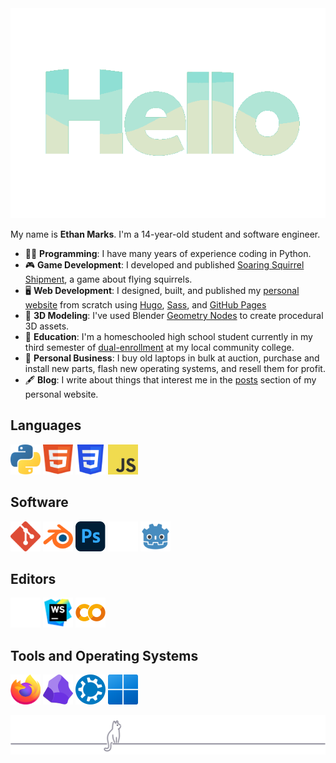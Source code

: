 <div align="center">
<img src="assets/hello_spearmint_palette.gif" width=550px>
</div>

My name is **Ethan Marks**. I'm a 14-year-old student and software engineer.

- 👨‍💻 **Programming**: I have many years of experience coding in Python.
- 🎮 **Game Development**: I developed and published [Soaring Squirrel Shipment](https://ethmarks.itch.io/soaring-squirrel-shipment), a game about flying squirrels.
- 🖥️ **Web Development**: I designed, built, and published my [personal website](https://ethmarks.github.io) from scratch using [Hugo](https://gohugo.io/), [Sass](https://sass-lang.com/), and [GitHub Pages](https://docs.github.com/en/pages)
- 🧊 **3D Modeling**: I've used Blender [Geometry Nodes](https://docs.blender.org/manual/en/latest/modeling/geometry_nodes/introduction.html) to create procedural 3D assets.
- 🏫 **Education**: I'm a homeschooled high school student currently in my third semester of [dual-enrollment](https://en.wikipedia.org/wiki/Dual_enrollment) at my local community college.
- 💼 **Personal Business**: I buy old laptops in bulk at auction, purchase and install new parts, flash new operating systems, and resell them for profit.
- 🖋️ **Blog**: I write about things that interest me in the [posts](https://ethmarks.github.io/posts/) section of my personal website.

## Languages
<a href="https://www.python.org/"><img src="assets/icons/python.svg" width="48" height="48" alt="Python" title="Python"></a>
<a href="https://developer.mozilla.org/en-US/docs/Web/HTML"><img src="assets/icons/html.svg" width="48" height="48" alt="HTML" title="HTML"></a>
<a href="https://developer.mozilla.org/en-US/docs/Web/CSS"><img src="assets/icons/css.svg" width="48" height="48" alt="CSS" title="CSS"></a>
<a href="https://developer.mozilla.org/en-US/docs/Web/JavaScript"><img src="assets/icons/javascript.svg" width="48" height="48" alt="JavaScript" title="JavaScript"></a>

## Software
<a href="https://git-scm.com/"><img src="assets/icons/git.svg" width="48" height="48" alt="Git" title="Git"></a>
<a href="https://www.blender.org/"><img src="assets/icons/blender.svg" width="48" height="48" alt="Blender" title="Blender"></a>
<a href="https://www.adobe.com/products/photoshop.html"><img src="assets/icons/photoshop.svg" width="48" height="48" alt="Photoshop" title="Photoshop"></a>
<a href="https://unity.com/"><img src="assets/icons/unity.svg" width="48" height="48" alt="Unity" title="Unity"></a>
<a href="https://godotengine.org/"><img src="assets/icons/godot.svg" width="48" height="48" alt="Godot" title="Godot"></a>

## Editors
<a href="https://zed.dev/"><img src="assets/icons/zed.svg" width="48" height="48" alt="Zed" title="Zed"></a>
<a href="https://www.jetbrains.com/webstorm/"><img src="assets/icons/webstorm.svg" width="48" height="48" alt="WebStorm" title="WebStorm"></a>
<a href="https://colab.research.google.com/"><img src="assets/icons/colab.svg" width="48" height="48" alt="Google Colab" title="Google Colab"></a>

## Tools and Operating Systems
<a href="https://www.mozilla.org/firefox/"><img src="assets/icons/firefox.svg" width="48" height="48" alt="Firefox" title="Firefox"></a>
<a href="https://obsidian.md/"><img src="assets/icons/obsidian.svg" width="48" height="48" alt="Obsidian" title="Obsidian"></a>
<a href="https://kubuntu.org/"><img src="assets/icons/kubuntu.svg" width="48" height="48" alt="Kubuntu" title="Kubuntu"></a>
<a href="https://www.microsoft.com/windows/"><img src="assets/icons/windows.svg" width="48" height="48" alt="Windows" title="Windows"></a>

<div align="center"><img src="assets\cat_footer.svg" alt="cat footer"></div>
